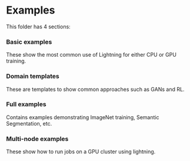 # Examples   
This folder has 4 sections:   

### Basic examples   
These show the most common use of Lightning for either CPU or GPU training.   

### Domain templates   
These are templates to show common approaches such as GANs and RL.   

### Full examples 
Contains examples demonstrating ImageNet training, Semantic Segmentation, etc.

### Multi-node examples   
These show how to run jobs on a GPU cluster using lightning.